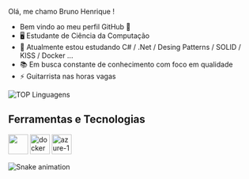 

Olá, me chamo Bruno Henrique ! 
 - Bem vindo ao meu perfil GitHub 👋
 - 🖥️ Estudante de Ciência da Computação 
 - 🌱 Atualmente estou estudando C# / .Net / Desing Patterns / SOLID / KISS / Docker   ...
 - 📚 Em busca constante de conhecimento com foco em qualidade
 - ⚡ Guitarrista nas  horas vagas 

![TOP Linguagens](https://github-readme-stats.vercel.app/api/top-langs/?username=Bruno02199rj&layout=compact&theme=dracula)

## Ferramentas e Tecnologias
<img loading="lazy" src="https://cdn.jsdelivr.net/gh/devicons/devicon/icons/linux/linux-original.svg" width="40" height="40"/> <img loading="lazy" src="https://img.icons8.com/color/48/docker.png" alt="docker" width="40" height="40" /> <img width="40" height="40" src="https://img.icons8.com/fluency/48/azure-1.png" alt="azure-1"/>

![Snake animation](https://github.com/seu-usuário-aqui/seu-usuário-aqui/blob/output/github-contribution-grid-snake.svg)
